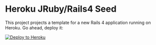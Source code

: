 # Heroku JRuby/Rails4 Seed

This project projects a template for a new Rails 4 application running on Heroku. Go ahead, deploy it:

[![Deploy to Heroku](https://www.herokucdn.com/deploy/button.png)](https://heroku.com/deploy)
